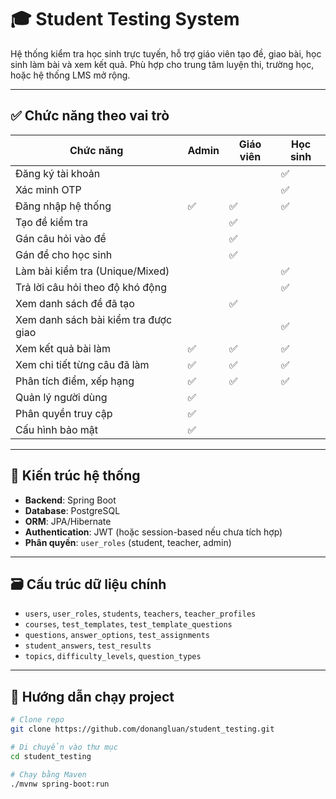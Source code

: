 # 🎓 Student Testing System

Hệ thống kiểm tra học sinh trực tuyến, hỗ trợ giáo viên tạo đề, giao bài, học sinh làm bài và xem kết quả. Phù hợp cho trung tâm luyện thi, trường học, hoặc hệ thống LMS mở rộng.

---

## ✅ Chức năng theo vai trò

| Chức năng | Admin | Giáo viên | Học sinh |
|-----------|-------|-----------|----------|
| Đăng ký tài khoản | | | ✅ |
| Xác minh OTP | | | ✅ |
| Đăng nhập hệ thống | ✅ | ✅ | ✅ |
| Tạo đề kiểm tra | | ✅ | |
| Gán câu hỏi vào đề | | ✅ | |
| Gán đề cho học sinh | | ✅ | |
| Làm bài kiểm tra (Unique/Mixed) | | | ✅ |
| Trả lời câu hỏi theo độ khó động | | | ✅ |
| Xem danh sách đề đã tạo | | ✅ | |
| Xem danh sách bài kiểm tra được giao | | | ✅ |
| Xem kết quả bài làm | ✅ | ✅ | ✅ |
| Xem chi tiết từng câu đã làm | ✅ | ✅ | ✅ |
| Phân tích điểm, xếp hạng | ✅ | ✅ | ✅ |
| Quản lý người dùng | ✅ | | |
| Phân quyền truy cập | ✅ | | |
| Cấu hình bảo mật | ✅ | | |

---

## 🧠 Kiến trúc hệ thống

- **Backend**: Spring Boot
- **Database**: PostgreSQL
- **ORM**: JPA/Hibernate
- **Authentication**: JWT (hoặc session-based nếu chưa tích hợp)
- **Phân quyền**: `user_roles` (student, teacher, admin)

---

## 🗃️ Cấu trúc dữ liệu chính

- `users`, `user_roles`, `students`, `teachers`, `teacher_profiles`
- `courses`, `test_templates`, `test_template_questions`
- `questions`, `answer_options`, `test_assignments`
- `student_answers`, `test_results`
- `topics`, `difficulty_levels`, `question_types`

---

## 🚀 Hướng dẫn chạy project

```bash
# Clone repo
git clone https://github.com/donangluan/student_testing.git

# Di chuyển vào thư mục
cd student_testing

# Chạy bằng Maven
./mvnw spring-boot:run
